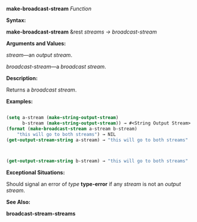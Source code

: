 **make-broadcast-stream** *Function* 



**Syntax:** 



**make-broadcast-stream** &amp;rest *streams → broadcast-stream* 



**Arguments and Values:** 



*stream*—an *output stream*. 



*broadcast-stream*—a *broadcast stream*. 



**Description:** 



Returns a *broadcast stream*. 



**Examples:**
```lisp

(setq a-stream (make-string-output-stream) 
      b-stream (make-string-output-stream)) → #<String Output Stream> 
(format (make-broadcast-stream a-stream b-stream) 
	"this will go to both streams") → NIL 
(get-output-stream-string a-stream) → "this will go to both streams" 



(get-output-stream-string b-stream) → "this will go to both streams" 

```
**Exceptional Situations:** 



Should signal an error of *type* **type-error** if any *stream* is not an *output stream*. 



**See Also:** 



**broadcast-stream-streams** 



